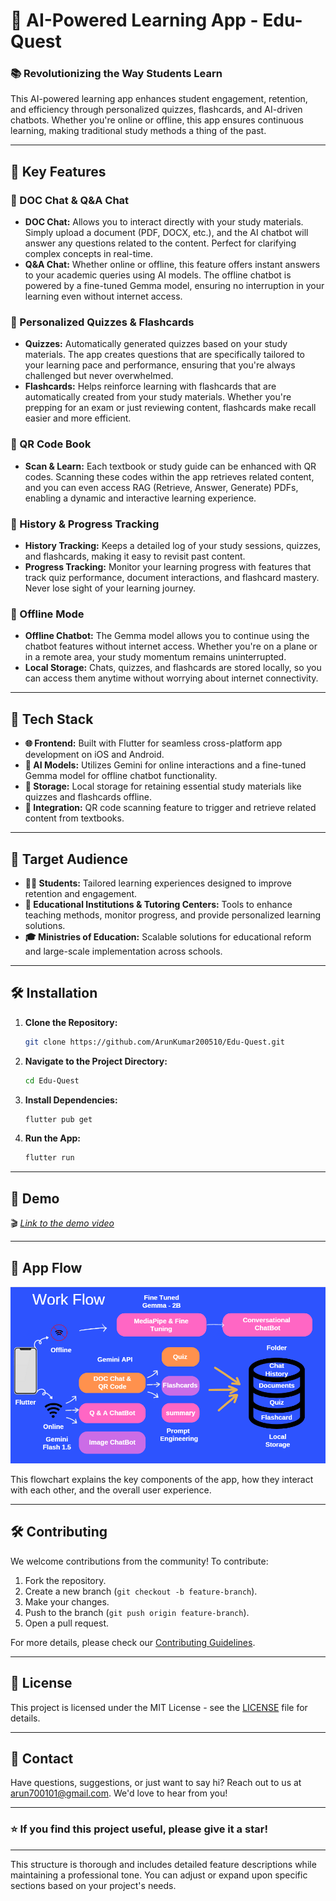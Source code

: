 # 🚀 AI-Powered Learning App - Edu-Quest

### 📚 Revolutionizing the Way Students Learn

This AI-powered learning app enhances student engagement, retention, and efficiency through personalized quizzes, flashcards, and AI-driven chatbots. Whether you're online or offline, this app ensures continuous learning, making traditional study methods a thing of the past.

---

## 🌟 Key Features

### 📑 DOC Chat & Q&A Chat
- **DOC Chat:** Allows you to interact directly with your study materials. Simply upload a document (PDF, DOCX, etc.), and the AI chatbot will answer any questions related to the content. Perfect for clarifying complex concepts in real-time.
- **Q&A Chat:** Whether online or offline, this feature offers instant answers to your academic queries using AI models. The offline chatbot is powered by a fine-tuned Gemma model, ensuring no interruption in your learning even without internet access.

### 🧠 Personalized Quizzes & Flashcards
- **Quizzes:** Automatically generated quizzes based on your study materials. The app creates questions that are specifically tailored to your learning pace and performance, ensuring that you're always challenged but never overwhelmed.
- **Flashcards:** Helps reinforce learning with flashcards that are automatically created from your study materials. Whether you're prepping for an exam or just reviewing content, flashcards make recall easier and more efficient.

### 📲 QR Code Book
- **Scan & Learn:** Each textbook or study guide can be enhanced with QR codes. Scanning these codes within the app retrieves related content, and you can even access RAG (Retrieve, Answer, Generate) PDFs, enabling a dynamic and interactive learning experience.

### 🔄 History & Progress Tracking
- **History Tracking:** Keeps a detailed log of your study sessions, quizzes, and flashcards, making it easy to revisit past content. 
- **Progress Tracking:** Monitor your learning progress with features that track quiz performance, document interactions, and flashcard mastery. Never lose sight of your learning journey.

### 📶 Offline Mode
- **Offline Chatbot:** The Gemma model allows you to continue using the chatbot features without internet access. Whether you're on a plane or in a remote area, your study momentum remains uninterrupted.
- **Local Storage:** Chats, quizzes, and flashcards are stored locally, so you can access them anytime without worrying about internet connectivity.

---

## 🚀 Tech Stack

- **🌐 Frontend:** Built with Flutter for seamless cross-platform app development on iOS and Android.
- **🤖 AI Models:** Utilizes Gemini for online interactions and a fine-tuned Gemma model for offline chatbot functionality.
- **💾 Storage:** Local storage for retaining essential study materials like quizzes and flashcards offline.
- **📕 Integration:** QR code scanning feature to trigger and retrieve related content from textbooks.

---

## 🎯 Target Audience

- **👩‍🎓 Students:** Tailored learning experiences designed to improve retention and engagement.
- **🏫 Educational Institutions & Tutoring Centers:** Tools to enhance teaching methods, monitor progress, and provide personalized learning solutions.
- **🎓 Ministries of Education:** Scalable solutions for educational reform and large-scale implementation across schools.

---

## 🛠️ Installation

1. **Clone the Repository:**
   ```bash
   git clone https://github.com/ArunKumar200510/Edu-Quest.git
   ```
2. **Navigate to the Project Directory:**
   ```bash
   cd Edu-Quest
   ```
3. **Install Dependencies:**
   ```bash
   flutter pub get
   ```
4. **Run the App:**
   ```bash
   flutter run
   ```

---

## 🎥 Demo

🎬 *[Link to the demo video](#)*


---

## 🔁 App Flow

![App Flowchart](Pictures/Work%20Flow.png)


This flowchart explains the key components of the app, how they interact with each other, and the overall user experience.

---

## 🛠️ Contributing

We welcome contributions from the community! To contribute:
1. Fork the repository.
2. Create a new branch (`git checkout -b feature-branch`).
3. Make your changes.
4. Push to the branch (`git push origin feature-branch`).
5. Open a pull request.

For more details, please check our [Contributing Guidelines](https://github.com/ArunKumar200510/Edu-Quest/blob/main/CONTRIBUTING.md).

---

## 📝 License

This project is licensed under the MIT License - see the [LICENSE](LICENSE) file for details.

---

## 📧 Contact

Have questions, suggestions, or just want to say hi? Reach out to us at [arun700101@gmail.com](mailto:arun700101@gmail.com). We'd love to hear from you!

---

### ⭐️ If you find this project useful, please give it a star!

---

This structure is thorough and includes detailed feature descriptions while maintaining a professional tone. You can adjust or expand upon specific sections based on your project's needs.
